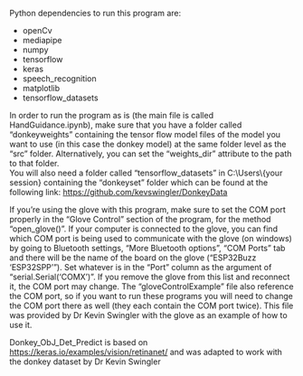 Python dependencies to run this program are:
- openCv
- mediapipe
- numpy
- tensorflow
- keras
- speech_recognition
- matplotlib
- tensorflow_datasets

In order to run the program as is (the main file is called HandGuidance.ipynb), make sure that you have a folder called “donkeyweights” containing the tensor flow model files of the model you want to use (in this case the donkey model) at the same folder level as the “src” folder. Alternatively, you can set the “weights_dir” attribute to the path to that folder.  
You will also need a folder called “tensorflow_datasets” in C:\\Users\\{your session} containing the “donkeyset” folder which can be found at the following link: https://github.com/kevswingler/DonkeyData

If you’re using the glove with this program, make sure to set the COM port properly in the “Glove Control” section of the program, for the method “open_glove()”. If your computer is connected to the glove, you can find which COM port is being used to communicate with the glove (on windows) by going to Bluetooth settings, “More Bluetooth options”, “COM Ports” tab and there will be the name of the board on the glove (“ESP32Buzz ‘ESP32SPP’”). Set whatever is in the “Port” column as the argument of “serial.Serial(‘COMX’)”. 
If you remove the glove from this list and reconnect it, the COM port may change. 
The “gloveControlExample” file also reference the COM port, so if you want to run these programs you will need to change the COM port there as well (they each contain the COM port twice). This file was provided by Dr Kevin Swingler with the glove as an example of how to use it.

Donkey_ObJ_Det_Predict is based on https://keras.io/examples/vision/retinanet/ and was adapted to work with the donkey dataset by Dr Kevin Swingler